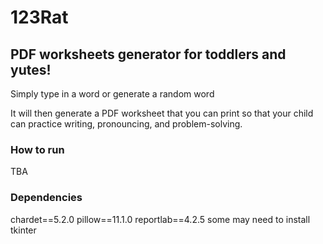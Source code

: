 # 123Rat

## PDF worksheets generator for toddlers and yutes!

Simply type in a word or generate a random word

It will then generate a PDF worksheet that you can print so that your child can practice writing, pronouncing, and
problem-solving.

### How to run
TBA
### Dependencies
chardet==5.2.0
pillow==11.1.0
reportlab==4.2.5
some may need to install tkinter